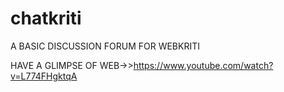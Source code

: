 # chatkriti
A BASIC DISCUSSION FORUM FOR WEBKRITI

HAVE A GLIMPSE OF WEB->>https://www.youtube.com/watch?v=L774FHgktqA
